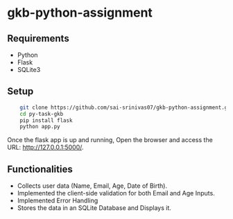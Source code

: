 # gkb-python-assignment

## Requirements
- Python
- Flask
- SQLite3

## Setup
```bash
    git clone https://github.com/sai-srinivas07/gkb-python-assignment.git
    cd py-task-gkb
    pip install flask
    python app.py
```
Once the flask app is up and running, Open the browser and access the URL: http://127.0.0.1:5000/.

## Functionalities
- Collects user data (Name, Email, Age, Date of Birth).
- Implemented the client-side validation for both Email and Age Inputs.
- Implemented Error Handling
- Stores the data in an SQLite Database and Displays it.